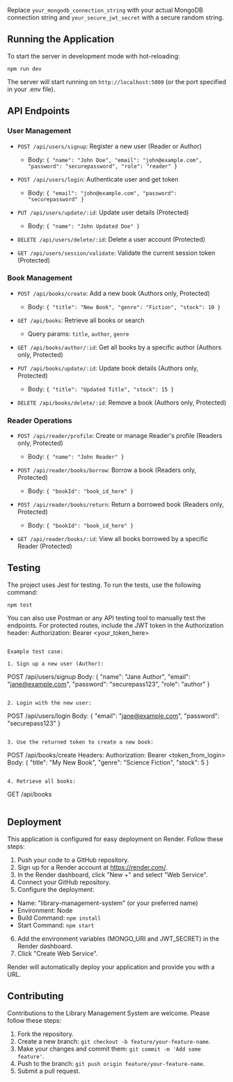 Replace `your_mongodb_connection_string` with your actual MongoDB connection string and `your_secure_jwt_secret` with a secure random string.

## Running the Application

To start the server in development mode with hot-reloading:
```
npm run dev
```

The server will start running on `http://localhost:5000` (or the port specified in your .env file).

## API Endpoints

### User Management

- `POST /api/users/signup`: Register a new user (Reader or Author)
  - Body: `{ "name": "John Doe", "email": "john@example.com", "password": "securepassword", "role": "reader" }`

- `POST /api/users/login`: Authenticate user and get token
  - Body: `{ "email": "john@example.com", "password": "securepassword" }`

- `PUT /api/users/update/:id`: Update user details (Protected)
  - Body: `{ "name": "John Updated Doe" }`

- `DELETE /api/users/delete/:id`: Delete a user account (Protected)

- `GET /api/users/session/validate`: Validate the current session token (Protected)

### Book Management

- `POST /api/books/create`: Add a new book (Authors only, Protected)
  - Body: `{ "title": "New Book", "genre": "Fiction", "stock": 10 }`

- `GET /api/books`: Retrieve all books or search
  - Query params: `title`, `author`, `genre`

- `GET /api/books/author/:id`: Get all books by a specific author (Authors only, Protected)

- `PUT /api/books/update/:id`: Update book details (Authors only, Protected)
  - Body: `{ "title": "Updated Title", "stock": 15 }`

- `DELETE /api/books/delete/:id`: Remove a book (Authors only, Protected)

### Reader Operations

- `POST /api/reader/profile`: Create or manage Reader's profile (Readers only, Protected)
  - Body: `{ "name": "John Reader" }`

- `POST /api/reader/books/borrow`: Borrow a book (Readers only, Protected)
  - Body: `{ "bookId": "book_id_here" }`

- `POST /api/reader/books/return`: Return a borrowed book (Readers only, Protected)
  - Body: `{ "bookId": "book_id_here" }`

- `GET /api/reader/books/:id`: View all books borrowed by a specific Reader (Protected)

## Testing

The project uses Jest for testing. To run the tests, use the following command:
```
npm test
```

You can also use Postman or any API testing tool to manually test the endpoints. For protected routes, include the JWT token in the Authorization header:
Authorization: Bearer <your_token_here>

```plaintext

Example test case:

1. Sign up a new user (Author):
```

POST /api/users/signup
Body: {
"name": "Jane Author",
"email": "[jane@example.com](mailto:jane@example.com)",
"password": "securepass123",
"role": "author"
}

```plaintext

2. Login with the new user:
```

POST /api/users/login
Body: {
"email": "[jane@example.com](mailto:jane@example.com)",
"password": "securepass123"
}

```plaintext

3. Use the returned token to create a new book:
```

POST /api/books/create
Headers: Authorization: Bearer <token_from_login>
Body: {
"title": "My New Book",
"genre": "Science Fiction",
"stock": 5
}

```plaintext

4. Retrieve all books:
```

GET /api/books

```plaintext
```

## Deployment

This application is configured for easy deployment on Render. Follow these steps:

1. Push your code to a GitHub repository.
2. Sign up for a Render account at https://render.com/.
3. In the Render dashboard, click "New +" and select "Web Service".
4. Connect your GitHub repository.
5. Configure the deployment:
- Name: "library-management-system" (or your preferred name)
- Environment: Node
- Build Command: `npm install`
- Start Command: `npm start`
6. Add the environment variables (MONGO_URI and JWT_SECRET) in the Render dashboard.
7. Click "Create Web Service".

Render will automatically deploy your application and provide you with a URL.

## Contributing

Contributions to the Library Management System are welcome. Please follow these steps:

1. Fork the repository.
2. Create a new branch: `git checkout -b feature/your-feature-name`.
3. Make your changes and commit them: `git commit -m 'Add some feature'`.
4. Push to the branch: `git push origin feature/your-feature-name`.
5. Submit a pull request.


